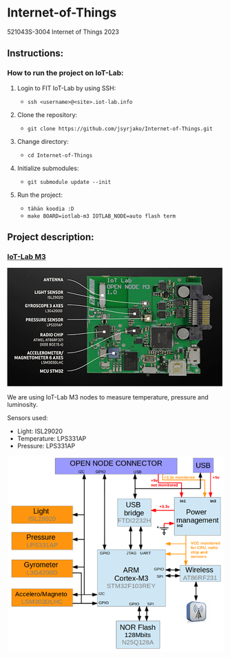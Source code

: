 # Internet-of-Things
521043S-3004 Internet of Things 2023

## Instructions:

### How to run the project on IoT-Lab:
1. Login to FIT IoT-Lab by using SSH:
    - ```ssh <username>@<site>.iot-lab.info```

2. Clone the repository:
    - ```git clone https://github.com/jsyrjako/Internet-of-Things.git```

3. Change directory:
    - ```cd Internet-of-Things```

4. Initialize submodules:
    - ```git submodule update --init```

5. Run the project:
    - ```tähän koodia :D```
    - ```make BOARD=iotlab-m3 IOTLAB_NODE=auto flash term```

## Project description:

### [IoT-Lab M3](https://iot-lab.github.io/docs/boards/iot-lab-m3/)
![Image of IoT-Lab M3](./images/m3-impl.png)

We are using IoT-Lab M3 nodes to measure temperature, pressure and luminosity.

Sensors used:
- Light: ISL29020
- Temperature: LPS331AP
- Pressure: LPS331AP

![Architecture of the M3](./images/m3-architecture.png)
